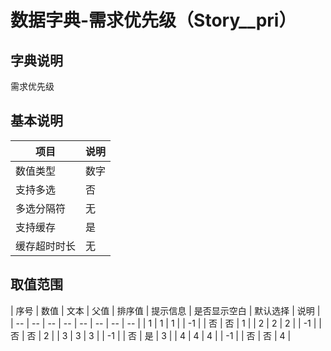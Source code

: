 # 数据字典-需求优先级（Story__pri）
## 字典说明
需求优先级

## 基本说明
| 项目 | 说明 |
| -- | -- |
| 数值类型 | 数字 |
| 支持多选 | 否 |
| 多选分隔符 | 无 |
| 支持缓存 | 是 |
| 缓存超时时长 | 无 |

## 取值范围
| 序号 | 数值 | 文本 | 父值 | 排序值 | 提示信息 | 是否显示空白 | 默认选择 | 说明 |
| -- | -- | -- | -- | -- | -- | -- | -- |
| 1 | 1 | 1 |  | -1 |  | 否 | 否 | 1 |
| 2 | 2 | 2 |  | -1 |  | 否 | 否 | 2 |
| 3 | 3 | 3 |  | -1 |  | 否 | 是 | 3 |
| 4 | 4 | 4 |  | -1 |  | 否 | 否 | 4 |

